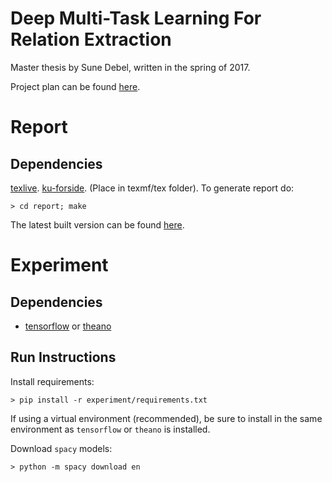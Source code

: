 # Deep Multi-Task Learning For Relation Extraction

Master thesis by Sune Debel, written in the spring of 2017.

Project plan can be found [here](https://app.teamweek.com/#p/dwtqvjq2igcforiqfiex).

# Report
## Dependencies
[texlive](https://www.tug.org/texlive/).
[ku-forside](http://www.math.ku.dk/~m00cha/). (Place in texmf/tex folder).
To generate report do:

    > cd report; make

The latest built version can be found [here](https://github.com/suned/thesis/raw/master/report/sune_debel_master_thesis.pdf).


# Experiment
## Dependencies
 - [tensorflow](https://www.tensorflow.org/install/) or [theano](http://deeplearning.net/software/theano/install.html)

## Run Instructions
Install requirements:

    > pip install -r experiment/requirements.txt

If using a virtual environment (recommended), be sure to install in the same
environment as `tensorflow` or `theano` is installed.

Download `spacy` models:

    > python -m spacy download en
